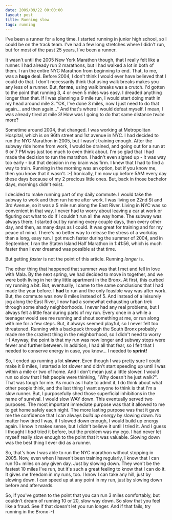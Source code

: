 ```yaml
---
date: 2009/09/22 00:00:00
layout: post
title: Running slow
tags: running
---
```


I've been a runner for a long time. I started running in junior high
school, so I could be on the track team. I've had a few long stretches
where I didn't run, but for most of the past 25 years, I've been a runner.

It wasn't until the 2005 New York Marathon though, that I really felt like
a runner. I had already run 2 marathons, but I had walked a lot in both of
them. I ran the entire NYC Marathon from beginning to end. That, to me, was
a **huge** deal. Before 2004, I don't think I would ever have believed that
I could do that. I don't necessarily think that using walk breaks makes you
any less of a runner. But, **for me**, using walk breaks was a crutch. I'd
gotten to the point that running 3, 4 or even 5 miles was easy. I dreaded
anything longer than that. If I was planning a 9 mile run, I would start
doing math in my head around mile 3. "OK, I've done 3 miles, now I just
need to do that again... and then again..." And that's where I would defeat
myself. I mean, I was already tired at mile 3! How was I going to do that
same distance *twice* more?

Sometime around 2004, that changed. I was working at Metropolitan Hospital,
which is on 96th street and 1st avenue in NYC. I had decided to run the NYC
Marathon in 2005, but I wasn't training enough. After the subway ride home
from work, I would be drained, and going out for a run at 6 or 7 PM was
just too much to even think about. I'm so glad that I had made the decision
to run the marathon. I hadn't even signed up - it was way too early - but
that decision in my brain was firm. I knew that I had to find a way to
train. Running in the morning was an option, but if you know me, then you
know that it wasn't. :-) Ironically, I'm now up before 5AM every day these
days because of my 2 precious little ones. But, back in those bachelor
days, mornings didn't exist.

I decided to make running part of my daily commute. I would take the subway
to work and then run home after work. I was living on 22nd St and 3rd
Avenue, so it was a 5 mile run along the East River. Living in NYC was so
convenient in that way. I never had to worry about leaving a car at work or
figuring out what to do if I couldn't run all the way home. The subway was
always there. I started out by running every couple days, then every other
day, and then, as many days as I could. It was great for training and for
my peace of mind. There's no better way to release the stress of a workday
than a long, easy run. I got much faster during the summer of 2004, and in
September, I ran the Staten Island Half Marathon in 1:41:56, which is much
faster than I ever dreamed was possible at that time.

But getting *faster* is not the point of this article. Running *longer* is. 

The other thing that happened that summer was that I met and fell in love
with Mala. By the next spring, we had decided to move in together, and we
were both living in her tiny little apartment in the Bronx. At first, this
curbed my running a bit. But, eventually, I came to the same conclusions
that I had made the year before. I **had** to run and the only feasible way
was after work. But, the commute was now 8 miles instead of 5. And instead
of a leisurely jog along the East River, I now had a somewhat exhausting
urban trek through some shady neighborhoods. I never had any real problems,
but I always felt a little fear during parts of my run. Every once in a
while a teenager would see me running and shout something at me, or run
along with me for a few steps. But, it always seemed playful, so I never
felt too threatened. Running with a backpack through the South Bronx
probably made me the craziest thing in the neighborhood, so I didn't need
to worry :-) Anyway, the point is that my run was now longer and subway
stops were fewer and further between. In addition, I had all that fear, so
I felt that I needed to conserve energy in case, you know... I needed to
**sprint!**

So, I ended up running a lot **slower**. Even though I was pretty sure I
could make it 8 miles, I started a lot slower and didn't start speeding up
until I was within a mile or two of home. And I don't mean just a little
slower. I would run so slow that I felt people were thinking, "Why doesn't
he just walk?". That was tough for me. As much as I hate to admit it, I do
think about what other people think, and the last thing I want anyone to
think is that I'm a slow runner. But, I purposefully shed those superficial
inhibitions in the name of survival. I would slow WAY down. This eventually
served two purposes. The most important immediate purpose was that it
allowed to me to get home safely each night. The more lasting purpose was
that it gave me the confidence that I can always *build up energy* by
slowing down. No matter how tired I was, if I slowed down enough, I would
build up energy again. I know it makes sense, but I didn't believe it until
I tried it. And I guess I thought I *had* tried it before, but the problem
was my ego. I had never let myself really slow enough to the point that it
was valuable. Slowing down was the best thing I ever did as a runner.

So, that's how I was able to run the NYC marathon without stopping in
2005. Now, even when I haven't been training regularly, I know that I can
run 10+ miles on any given day. Just by slowing down. They won't be the
fastest 10 miles I've run, but it's such a great feeling to know that I can
do it. It gives me freedom in my runs, too. I know I can take any hill,
just by slowing down. I can speed up at any point in my run, just by
slowing down before and afterwards. 

So, if you've gotten to the point that you can run 3 miles comfortably, but
couldn't dream of running 10 or 20, slow way down. So slow that you feel
like a fraud. See if that doesn't let you run longer. And if that fails,
try running in the Bronx :-)

